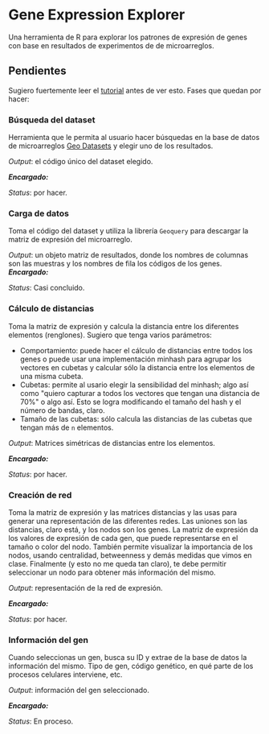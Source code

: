 # Gene Expression Explorer

Una herramienta de R para explorar los patrones de expresión de genes con base en resultados de experimentos de de microarreglos.

## Pendientes

Sugiero fuertemente leer el [tutorial](https://github.com/facosta8/gene_expression_explorer/tree/master/tutorial) antes de ver esto. Fases que quedan por hacer:

### Búsqueda del dataset

Herramienta que le permita al usuario hacer búsquedas en la base de datos de microarreglos [Geo Datasets](https://www.ncbi.nlm.nih.gov/gds) y elegir uno de los resultados.

*Output*: el código único del dataset elegido.

***Encargado:***

*Status*: por hacer.

### Carga de datos

Toma el código del dataset y utiliza la librería `Geoquery` para descargar la matriz de expresión del microarreglo.

*Output*: un objeto matriz de resultados, donde los nombres de columnas son las muestras y los nombres de fila los códigos de los genes.
***Encargado:***

*Status*: Casi concluido.

### Cálculo de distancias

Toma la matriz de expresión y calcula la distancia entre los diferentes elementos (renglones). Sugiero que tenga varios parámetros:

* Comportamiento: puede hacer el cálculo de distancias entre todos los genes o puede usar una implementación minhash para agrupar los vectores en cubetas y calcular sólo la distancia entre los elementos de una misma cubeta.
* Cubetas: permite al usario elegir la sensibilidad del minhash; algo así como "quiero capturar a todos los vectores que tengan una distancia de 70%" o algo así. Esto se logra modificando el tamaño del hash y el número de bandas, claro.
* Tamaño de las cubetas: sólo calcula las distancias de las cubetas que tengan más de `n` elementos.

*Output*: Matrices simétricas de distancias entre los elementos.

***Encargado:***

*Status*: por hacer.

### Creación de red

Toma la matriz de expresión y las matrices distancias y las usas para generar una representación de las diferentes redes. Las uniones son las distancias, claro está, y los nodos son los genes. La matriz de expresión da los valores de expresión de cada gen, que puede representarse en el tamaño o color del nodo. También permite visualizar la importancia de los nodos, usando centralidad, betweenness y demás medidas que vimos en clase. Finalmente (y esto no me queda tan claro), te debe permitir seleccionar un nodo para obtener más información del mismo.

*Output*: representación de la red de expresión.

***Encargado:***

*Status*: por hacer.

### Información del gen

Cuando seleccionas un gen, busca su ID y extrae de la base de datos la información del mismo. Tipo de gen, código genético, en qué parte de los procesos celulares interviene, etc.

*Output*: información del gen seleccionado.

***Encargado:***

*Status*: En proceso.
